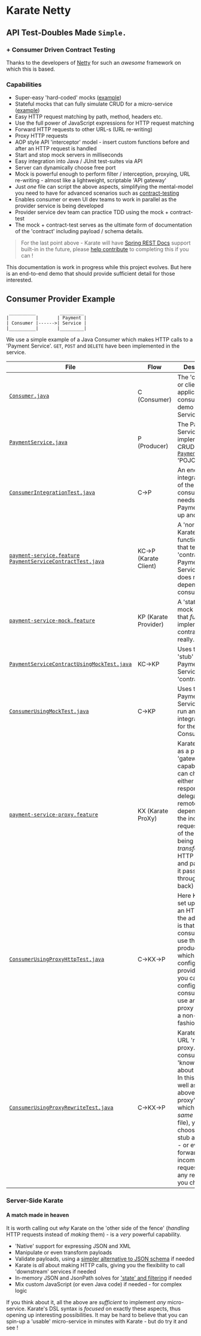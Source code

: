 # Karate Netty
## API Test-Doubles Made `Simple.`
### + Consumer Driven Contract Testing

Thanks to the developers of [Netty](http://netty.io) for such an *awesome* framework on which this is based.

### Capabilities
* Super-easy 'hard-coded' mocks ([example](src/test/java/com/intuit/karate/mock/_mock.feature))
* Stateful mocks that can fully simulate CRUD for a micro-service ([example](https://twitter.com/KarateDSL/status/946607931327266816))
* Easy HTTP request matching by path, method, headers etc.
* Use the full power of JavaScript expressions for HTTP request matching
* Forward HTTP requests to other URL-s (URL re-writing)
* Proxy HTTP requests
* AOP style API 'interceptor' model - insert custom functions before and after an HTTP request is handled
* Start and stop mock servers in milliseconds
* Easy integration into Java / JUnit test-suites via API
* Server can dynamically choose free port
* Mock is powerful enough to perform filter / interception, proxying, URL re-writing - almost like a lightweight, scriptable 'API gateway'
* Just *one* file can script the above aspects, simplifying the mental-model you need to have for advanced scenarios such as [contract-testing](https://martinfowler.com/articles/consumerDrivenContracts.html)
* Enables consumer or even UI dev teams to work in parallel as the provider service is being developed
* Provider service dev team can practice TDD using the mock + contract-test
* The mock + contract-test serves as the ultimate form of documentation of the 'contract' including payload / schema details.

> For the last point above - Karate will have [Spring REST Docs](https://projects.spring.io/spring-restdocs/) support built-in in the future, please [help contribute](https://github.com/intuit/karate/issues/25) to completing this if you can !

This documentation is work in progress while this project evolves. But here is an end-to-end demo that should provide sufficient detail for those interested.

## Consumer Provider Example
```
 __________         _________
|          |       | Payment |
| Consumer |------>| Service |
|__________|       |_________|

```
We use a simple example of a Java Consumer which makes HTTP calls to a 'Payment Service'. `GET`, `POST` and `DELETE` have been implemented in the service.

| File | Flow | Description |
| ---- | ---- | ----------- |
[`Consumer.java`](../karate-demo/src/test/java/mock/contract/Consumer.java) | C (Consumer) | The 'consumer' or client application that consumes the demo 'Payment Service'
[`PaymentService.java`](../karate-demo/src/test/java/mock/contract/PaymentService.java) | P (Producer) | The Payment Service that implements CRUD for the [`Payment.java`](../karate-demo/src/test/java/mock/contract/Payment.java) 'POJO'
[`ConsumerIntegrationTest.java`](../karate-demo/src/test/java/mock/contract/ConsumerIntegrationTest.java) | C->P | An end-to-end integration test of the consumer that needs the real PaymentService up and running
[`payment-service.feature`](../karate-demo/src/test/java/mock/contract/payment-service.feature) <br/> [`PaymentServiceContractTest.java`](../karate-demo/src/test/java/mock/contract/PaymentServiceContractTest.java) | KC->P <br/> (Karate Client) | A 'normal' Karate functional-test that tests the 'contract' of the Payment Service (and does not depend on the consumer)
[`payment-service-mock.feature`](../karate-demo/src/test/java/mock/contract/payment-service-mock.feature) | KP (Karate Provider) | A 'state-ful' mock (or stub) that *fully* implements the contract ! Yes, really.
[`PaymentServiceContractUsingMockTest.java`](../karate-demo/src/test/java/mock/contract/PaymentServiceContractUsingMockTest.java) | KC->KP | Uses the above 'stub' to run the Payment Service 'contract test'
[`ConsumerUsingMockTest.java`](../karate-demo/src/test/java/mock/contract/ConsumerUsingMockTest.java) | C->KP | Uses the 'fake' Payment Service 'stub' to run an integration test for the *real* Consumer
[`payment-service-proxy.feature`](../karate-demo/src/test/java/mock/contract/payment-service-proxy.feature) | KX (Karate ProXy) | Karate can act as a proxy with 'gateway like' capabilities, you can choose to either stub a response or delegate to a remote server, depending on the incoming request. Think of the 'X' as being able to *transform* the HTTP request and payloads as it passes through (and back)
[`ConsumerUsingProxyHttpTest.java`](../karate-demo/src/test/java/mock/contract/ConsumerUsingProxyHttpTest.java) | C->KX->P | Here Karate is set up to act as an HTTP proxy, the advantage is that the consumer can use the 'real' producer URL, which simplifies configuration, provided that you can configure the consumer to use an HTTP proxy (ideally in a non-invasive fashion)
[`ConsumerUsingProxyRewriteTest.java`](../karate-demo/src/test/java/mock/contract/ConsumerUsingProxyHttpTest.java) | C->KX->P | Karate acts as a URL 're-writing' proxy. Here the consumer 'knows' only about the proxy. In this mode (as well as the above 'HTTP proxy' mode which uses the *same* script file), you can choose to either stub a response - or even forward the incoming HTTP request onto any remote URL you choose.

### Server-Side Karate
#### A match made in heaven
It is worth calling out *why* Karate on the 'other side of the fence' (*handling* HTTP requests instead of *making* them) - is a *very* powerful capability.

* 'Native' support for expressing JSON and XML
* Manipulate or even transform payloads
* Validate payloads, using a [simpler alternative to JSON schema](https://twitter.com/KarateDSL/status/878984854012022784) if needed
* Karate is *all* about making HTTP calls, giving you the flexibility to call 'downstream' services if needed
* In-memory JSON and JsonPath solves for ['state' and filtering](https://twitter.com/KarateDSL/status/946607931327266816) if needed
* Mix custom JavaScript (or even Java code) if needed - for complex logic

If you think about it, all the above are *sufficient* to implement *any* micro-service. Karate's DSL syntax is *focused* on exactly these aspects, thus opening up interesting possibilities. It may be hard to believe that you can spin-up a 'usable' micro-service in minutes with Karate - but do try it and see !


